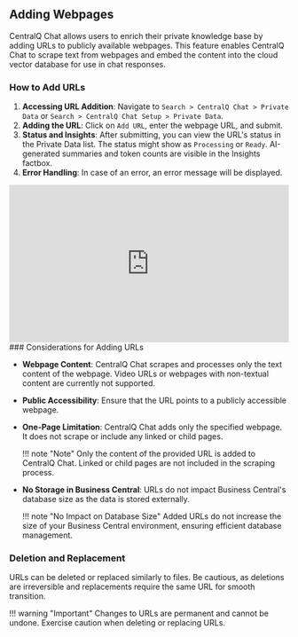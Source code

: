 ## Adding Webpages

CentralQ Chat allows users to enrich their private knowledge base by adding URLs to publicly available webpages. This feature enables CentralQ Chat to scrape text from webpages and embed the content into the cloud vector database for use in chat responses.

### How to Add URLs

1. **Accessing URL Addition**: Navigate to `Search > CentralQ Chat > Private Data` or `Search > CentralQ Chat Setup > Private Data`.
2. **Adding the URL**: Click on `Add URL`, enter the webpage URL, and submit.
3. **Status and Insights**: After submitting, you can view the URL's status in the Private Data list. The status might show as `Processing` or `Ready`. AI-generated summaries and token counts are visible in the Insights factbox.
4. **Error Handling**: In case of an error, an error message will be displayed.

<div style="padding:56.25% 0 0 0;position:relative;"><iframe src="https://player.vimeo.com/video/894071717?h=db1fa43583&amp;badge=0&amp;autopause=0&amp;player_id=0&amp;app_id=58479" frameborder="0" allow="autoplay; fullscreen; picture-in-picture" style="position:absolute;top:0;left:0;width:100%;height:100%;" title="2023, 18:30:55 (Copy)"></iframe></div><script src="https://player.vimeo.com/api/player.js"></script>
### Considerations for Adding URLs

- **Webpage Content**: CentralQ Chat scrapes and processes only the text content of the webpage. Video URLs or webpages with non-textual content are currently not supported.
- **Public Accessibility**: Ensure that the URL points to a publicly accessible webpage.
- **One-Page Limitation**: CentralQ Chat adds only the specified webpage. It does not scrape or include any linked or child pages.

    !!! note "Note"
        Only the content of the provided URL is added to CentralQ Chat. Linked or child pages are not included in the scraping process.

- **No Storage in Business Central**: URLs do not impact Business Central's database size as the data is stored externally.

    !!! note "No Impact on Database Size"
        Added URLs do not increase the size of your Business Central environment, ensuring efficient database management.


### Deletion and Replacement

URLs can be deleted or replaced similarly to files. Be cautious, as deletions are irreversible and replacements require the same URL for smooth transition.

!!! warning "Important"
    Changes to URLs are permanent and cannot be undone. Exercise caution when deleting or replacing URLs.